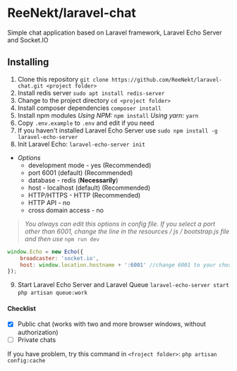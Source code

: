 # ReeNekt/laravel-chat
Simple chat application based on Laravel framework, Laravel Echo Server and Socket.IO
## Installing
1. Clone this repository `git clone https://github.com/ReeNekt/laravel-chat.git <project folder>`
2. Install redis server `sudo apt install redis-server`
3. Change to the project directory `cd <project folder>`
4. Install composer dependencies `composer install`
5. Install npm modules
*Using NPM:*
`npm install`
*Using yarn:*
`yarn`
6. Copy `.env.example` to `.env` and edit if you need
7. If you haven't installed Laravel Echo Server use `sudo npm install -g laravel-echo-server`
8. Init Laravel Echo: `laravel-echo-server init`
+ *Options*
   + development mode - yes (Recommended)
   + port 6001 (default) (Recommended)
   + database - redis (**Necessarily**)
   + host - localhost (default) (Recommended)
   + HTTP/HTTPS - HTTP (Recommended)
   + HTTP API - no
   + cross domain access - no
>*You always can edit this options in config file.
If you select a port other than 6001, change the line in the resources / js / bootstrap.js file and then use* `npm run dev`
```js
window.Echo = new Echo({
    broadcaster: 'socket.io',
    host: window.location.hostname + ':6001' //change 6001 to your chosen port
});
```
9. Start Laravel Echo Server and Laravel Queue
`laravel-echo-server start`
`php artisan queue:work`

#### Checklist
- [x] Public chat (works with two and more browser windows, without authorization)
- [ ] Private chats

If you have problem, try this command in `<froject folder>`: `php artisan config:cache`
